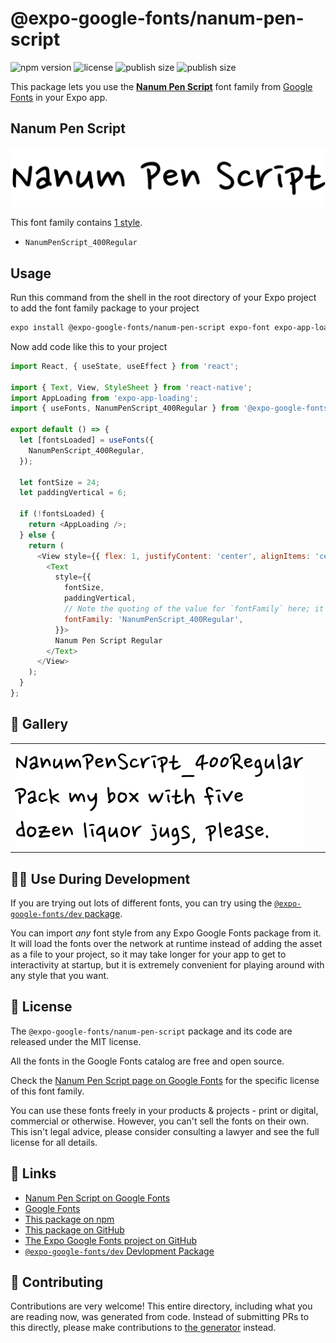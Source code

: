 # @expo-google-fonts/nanum-pen-script

![npm version](https://flat.badgen.net/npm/v/@expo-google-fonts/nanum-pen-script)
![license](https://flat.badgen.net/github/license/expo/google-fonts)
![publish size](https://flat.badgen.net/packagephobia/install/@expo-google-fonts/nanum-pen-script)
![publish size](https://flat.badgen.net/packagephobia/publish/@expo-google-fonts/nanum-pen-script)

This package lets you use the [**Nanum Pen Script**](https://fonts.google.com/specimen/Nanum+Pen+Script) font family from [Google Fonts](https://fonts.google.com/) in your Expo app.

## Nanum Pen Script

![Nanum Pen Script](./font-family.png)

This font family contains [1 style](#-gallery).

- `NanumPenScript_400Regular`

## Usage

Run this command from the shell in the root directory of your Expo project to add the font family package to your project
```sh
expo install @expo-google-fonts/nanum-pen-script expo-font expo-app-loading
```

Now add code like this to your project
```js
import React, { useState, useEffect } from 'react';

import { Text, View, StyleSheet } from 'react-native';
import AppLoading from 'expo-app-loading';
import { useFonts, NanumPenScript_400Regular } from '@expo-google-fonts/nanum-pen-script';

export default () => {
  let [fontsLoaded] = useFonts({
    NanumPenScript_400Regular,
  });

  let fontSize = 24;
  let paddingVertical = 6;

  if (!fontsLoaded) {
    return <AppLoading />;
  } else {
    return (
      <View style={{ flex: 1, justifyContent: 'center', alignItems: 'center' }}>
        <Text
          style={{
            fontSize,
            paddingVertical,
            // Note the quoting of the value for `fontFamily` here; it expects a string!
            fontFamily: 'NanumPenScript_400Regular',
          }}>
          Nanum Pen Script Regular
        </Text>
      </View>
    );
  }
};

```

## 🔡 Gallery


||||
|-|-|-|
|![NanumPenScript_400Regular](./NanumPenScript_400Regular.ttf.png)||||


## 👩‍💻 Use During Development

If you are trying out lots of different fonts, you can try using the [`@expo-google-fonts/dev` package](https://github.com/expo/google-fonts/tree/master/font-packages/dev#readme).

You can import *any* font style from any Expo Google Fonts package from it. It will load the fonts
over the network at runtime instead of adding the asset as a file to your project, so it may take longer
for your app to get to interactivity at startup, but it is extremely convenient
for playing around with any style that you want.

## 📖 License

The `@expo-google-fonts/nanum-pen-script` package and its code are released under the MIT license.

All the fonts in the Google Fonts catalog are free and open source.

Check the [Nanum Pen Script page on Google Fonts](https://fonts.google.com/specimen/Nanum+Pen+Script) for the specific license of this font family.

You can use these fonts freely in your products & projects - print or digital, commercial or otherwise. However, you can't sell the fonts on their own. This isn't legal advice, please consider consulting a lawyer and see the full license for all details.

## 🔗 Links

- [Nanum Pen Script on Google Fonts](https://fonts.google.com/specimen/Nanum+Pen+Script)
- [Google Fonts](https://fonts.google.com/)
- [This package on npm](https://www.npmjs.com/package/@expo-google-fonts/nanum-pen-script)
- [This package on GitHub](https://github.com/expo/google-fonts/tree/master/font-packages/nanum-pen-script)
- [The Expo Google Fonts project on GitHub](https://github.com/expo/google-fonts)
- [`@expo-google-fonts/dev` Devlopment Package](https://github.com/expo/google-fonts/tree/master/font-packages/dev)

## 🤝 Contributing

Contributions are very welcome! This entire directory, including what you are reading now, was generated from code. Instead of submitting PRs to this directly, please make contributions to [the generator](https://github.com/expo/google-fonts/tree/master/packages/generator) instead.
